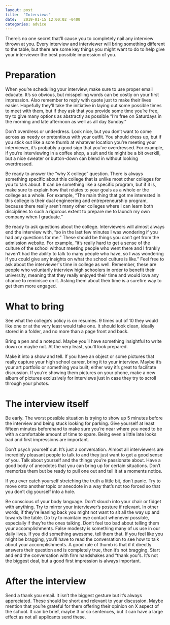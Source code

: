 ```yaml
---
layout: post
title:  "Interviews"
date:   2019-01-15 12:00:02 -0400
categories: advice
---
```


There’s no one secret that’ll cause you to completely nail any interview thrown at you.  Every interview and interviewer will bring something different to the table, but there are some key things you might want to do to help give your interviewer the best possible impression of you.

# Preparation

When you’re scheduling your interview, make sure to use proper email educate.  It’s so obvious, but misspelling words can be costly on your first impression.  Also remember to reply with quote just to make their lives easier.  Hopefully they’ll take the initiative in laying out some possible times to meet with them, but if they ask that you provide some time you’re free, try to give many options as abstractly as possible “I’m free on Saturdays in the morning and late afternoon as well as all day Sunday.”

Don’t overdress or underdress.  Look nice, but you don’t want to come across as needy or pretentious with your outfit.  You should dress up, but if you stick out like a sore thumb at whatever location you’re meeting your interviewer, it’s probably a good sign that you’ve overdressed.  For example, if you’re interviewing in a coffee shop, a suit and tie might be a bit overkill, but a nice sweater or button-down can blend in without looking overdressed.

Be ready to answer the “why X college” question.  There is always something specific about this college that is unlike most other colleges for you to talk about.  It can be something like a specific program, but if it is, make sure to explain how that relates to your goals as a whole or the college as a whole.  For example, “The main thing that got me interested in this college is their dual engineering and entrepreneurship program, because there really aren’t many other colleges where I can learn both disciplines to such a rigorous extent to prepare me to launch my own company when I graduate.”

Be ready to ask questions about the college.  Interviewers will almost always end the interview with, “so in the last few minutes I was wondering if you had any questions for me.”  These should be things you can’t get from the admission website.  For example, “it’s really hard to get a sense of the culture of the school without meeting people who went there and I frankly haven’t had the ability to talk to many people who have, so I was wondering if you could give any insights on what the school culture is like.”  Feel free to ask about the interviewer's time in college as well.  Remember, these are people who voluntarily interview high schoolers in order to benefit their university, meaning that they really enjoyed their time and would love any chance to reminisce on it.  Asking them about their time is a surefire way to get them more engaged.

# What to bring
See what the college’s policy is on resumes.  9 times out of 10 they would like one or at the very least would take one.  It should look clean, ideally stored in a folder, and no more than a page front and back.

Bring a pen and a notepad.  Maybe you’ll have something insightful to write down or maybe not.  At the very least, you’ll look prepared.

Make it into a show and tell.  If you have an object or some pictures that really capture your high school career, bring it to your interview.  Maybe it’s your art portfolio or something you built; either way it’s great to facilitate discussion.  If you’re showing them pictures on your phone, make a new album of pictures exclusively for interviews just in case they try to scroll through your photos.

# The interview itself

Be early.  The worst possible situation is trying to show up 5 minutes before the interview and being stuck looking for parking.  Give yourself at least fifteen minutes beforehand to make sure you’re near where you need to be with a comfortable amount of time to spare.  Being even a little late looks bad and first impressions are important.

Don’t psych yourself out.  It’s just a conversation.  Almost all interviewers are incredibly pleasant people to talk to and they just want to get a good sense of you.  Talk about yourself and the things you’re passionate about.  Have a good body of anecdotes that you can bring up for certain situations.  Don’t memorize them but be ready to pull one out and tell it at a moments notice.

If you ever catch yourself stretching the truth a little bit, don’t panic.  Try to move onto another topic or anecdote in a way that’s not too forced so that you don’t dig yourself into a hole.

Be conscious of your body language.  Don’t slouch into your chair or fidget with anything.  Try to mirror your interviewer’s posture if relevant.  In other words, if they're leaning back you might not want to sit all the way up and towards the table.  Do try to maintain eye contact whenever possible, especially if they’re the ones talking.
Don’t feel too bad about telling them your accomplishments.  False modesty is something many of us use in our daily lives.  If you did something awesome, tell them that.  If you feel like you might be bragging, you’ll have to read the conversation to see how to talk about your accomplishments.  A good rule of thumb is that if it directly answers their question and is completely true, then it’s not bragging.
Start and end the conversation with firm handshakes and “thank you”s.  It’s not the biggest deal, but a good first impression is always important.

# After the interview

Send a thank you email.  It isn’t the biggest gesture but it’s always appreciated.  These should be short and relevant to your discussion.  Maybe mention that you’re grateful for them offering their opinion on X aspect of the school.  It can be brief, maybe 3 or so sentences, but it can have a large effect as not all applicants send these.
